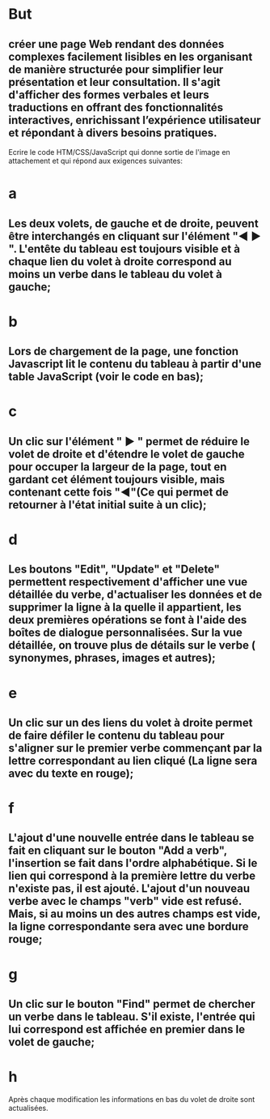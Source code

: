# But 
créer une page Web rendant des données complexes facilement lisibles en les organisant de manière structurée pour simplifier leur présentation et leur consultation. Il s'agit d'afficher des formes verbales et leurs traductions en offrant  des fonctionnalités interactives, enrichissant l’expérience utilisateur et répondant à divers besoins pratiques.
---

Ecrire le code HTM/CSS/JavaScript  qui donne sortie de l'image en attachement et qui répond aux exigences suivantes:

# a
 Les deux volets, de gauche et de droite, peuvent être interchangés en cliquant sur l'élément  "◀ ▶ ". L'entête du tableau est toujours visible et à chaque lien du volet à droite correspond au moins un verbe dans le tableau du volet à gauche; 
---
# b
Lors  de chargement de la page, une fonction Javascript lit le contenu du tableau à partir d'une table JavaScript (voir le code en bas);
---
# c 
Un clic sur l'élément " ▶ " permet de réduire le volet de  droite et d'étendre le volet de gauche pour occuper la largeur de la page, tout en gardant cet élément toujours visible, mais contenant cette fois "◀"(Ce qui permet de retourner à l'état initial suite à un clic);
---
# d
Les boutons "Edit", "Update" et "Delete" permettent respectivement d'afficher une vue détaillée du verbe, d'actualiser les données et de supprimer la ligne à la quelle il appartient, les deux premières opérations se font à l'aide des boîtes de dialogue personnalisées. Sur la vue détaillée, on trouve plus de détails sur le verbe ( synonymes, phrases, images et autres);
---

# e
Un clic sur un des liens du volet à droite permet de faire défiler le contenu du tableau pour s'aligner sur le premier verbe commençant par la lettre correspondant au lien cliqué (La ligne sera avec du texte en rouge);
---

# f
L'ajout d'une nouvelle entrée dans le tableau se fait en cliquant sur le bouton "Add a verb", l'insertion se fait dans l'ordre alphabétique. Si le lien qui correspond à la  première lettre du verbe n'existe pas, il est ajouté. L'ajout d'un nouveau verbe avec le champs "verb" vide est refusé. Mais, si au moins un des autres champs est vide, la ligne correspondante sera avec une bordure rouge; 
---
# g 
Un clic sur le bouton "Find" permet de chercher un verbe dans le tableau. S'il existe,  l'entrée qui lui correspond est affichée en premier dans le volet de gauche;
---
# h
 Après chaque modification les informations en bas du volet de droite sont actualisées.
